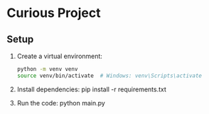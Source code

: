 # Curious Project

## Setup
1. Create a virtual environment:
   ```bash
   python -m venv venv
   source venv/bin/activate  # Windows: venv\Scripts\activate

2. Install dependencies:
   pip install -r requirements.txt

3. Run the code:
   python main.py